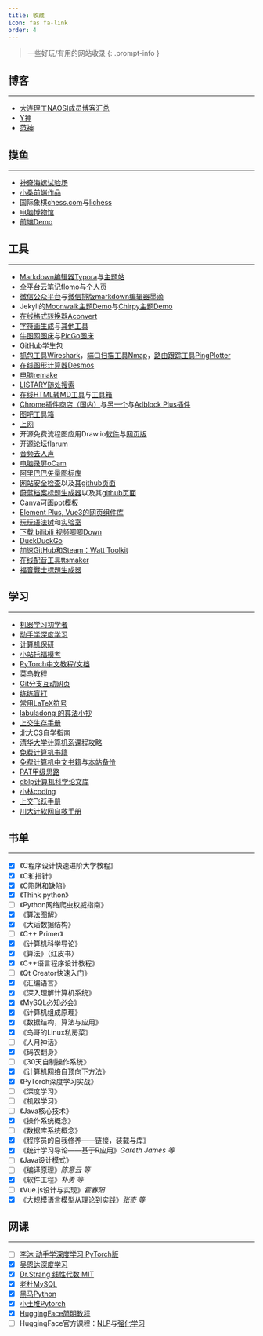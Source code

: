 ```yaml
---
title: 收藏
icon: fas fa-link
order: 4
---
```


> 一些好玩/有用的网站收录
{: .prompt-info }

## 博客

------

- [大连理工NAOSI成员博客汇总](https://github.com/NAOSI-DLUT/Blogs)
- [Y神](https://sch01ar.github.io/)
- [范神](http://tateishishima.site/)

## 摸鱼

------

- [神奇海螺试验场](https://lab.magiconch.com/)
- [小桑前端作品](http://xiaosang.net/#)
- 国际象棋[chess.com](https://chess.com/)与[lichess](https://lichess.org/)
- [电脑博物馆](http://www.compumuseum.com/)
- [前端Demo](https://gcat.cc/demo)

## 工具

------

- [Markdown编辑器Typora](https://www.typoraio.cn/)与[主题站](https://theme.typoraio.cn/)
- [全平台云笔记flomo](https://flomoapp.com/)与[个人页](https://v.flomoapp.com/mine)
- [微信公众平台](https://mp.weixin.qq.com/)与[微信排版markdown编辑器墨滴](https://www.mdnice.com/)
- Jekyll的[Moonwalk主题Demo](https://www.abhinavsaxena.com/moonwalk/)与[Chirpy主题Demo](https://chirpy.cotes.page/)
- [在线格式转换器Aconvert](https://www.aconvert.com/cn/)
- [字符画生成](http://patorjk.com/software/taag/#p=display&f=Graffiti&t=Type%20Something%20)与[其他工具](http://patorjk.com/blog/software/)
- [牛图网图床](https://niupic.com/)与[PicGo图床](https://www.picgo.net/?lang=zh-CN)
- [GitHub学生包](https://education.github.com/pack)
- [抓包工具Wireshark](https://www.wireshark.org/)，[端口扫描工具Nmap](https://nmap.org/)，[路由跟踪工具PingPlotter](https://www.pingplotter.com/)
- [在线图形计算器Desmos](https://www.desmos.com/calculator?lang=zh-CN)
- [电脑remake](https://www.jikegou.net/)
- [LISTARY随处搜索](https://www.listarypro.com/)
- [在线HTML转MD工具](https://tool.lu/markdown/)与[工具箱](https://tool.lu/)
- [Chrome插件商店（国内）](https://chrome.zzzmh.cn/#/index)与[另一个](https://www.extfans.com/)与[Adblock Plus插件](https://chrome.zzzmh.cn/info/cfhdojbkjhnklbpkdaibdccddilifddb)
- [图吧工具箱](http://www.tbtool.cn/)
- [上网](https://cdn.runba.cyou/)
- 开源免费流程图应用Draw.io[软件](https://github.com/jgraph/drawio-desktop/releases)与[网页版](https://app.diagrams.net/)
- [开源论坛flarum](https://flarum.org/)
- [音频去人声](https://vocalremover.org/zh/)
- [电脑录屏oCam](https://ocam.en.softonic.com/)
- [阿里巴巴矢量图标库](https://www.iconfont.cn/)
- [网站安全检查](https://web-check.xyz/)以及[其github页面](https://github.com/lissy93/web-check)
- [蔚蓝档案标题生成器](https://tmp.nulla.top/ba-logo/)以及其[github页面](https://github.com/nulla2011/Bluearchive-logo)
- [Canva可画ppt模板](https://www.canva.cn/)
- [Element Plus, Vue3的网页组件库](https://element-plus.org/zh-CN/#/zh-CN)
- [玩玩语法树](https://www.antlr.org/)和[实验室](http://lab.antlr.org/)
- [下载 bilibili 视频唧唧Down](http://client.jijidown.com/)
- [DuckDuckGo](https://duckduckgo.com/)
- [加速GitHub和Steam：Watt Toolkit](https://github.com/BeyondDimension/SteamTools)
- [在线配音工具ttsmaker](https://ttsmaker.cn/)
- [福音戰士標題生成器](https://lab.magiconch.com/eva-title/)

## 学习

------

- [机器学习初学者](http://www.ai-start.com/)
- [动手学深度学习](https://zh-v2.d2l.ai/chapter_preface/index.html)
- [计算机保研](https://github.com/CS-BAOYAN)
- [小站托福模考](https://top.zhan.com/toefl/simulate/listentpo.html)
- [PyTorch中文教程/文档](https://pytorch.apachecn.org/#/)
- [菜鸟教程](https://www.runoob.com/)
- [Git分支互动网页](https://learngitbranching.js.org/?locale=zh_CN)
- [练练盲打](https://www.keybr.com/)
- [常用LaTeX符号](http://mohu.org/info/symbols/symbols.htm)
- [labuladong 的算法小抄](https://labuladong.gitee.io/algo/)
- [上交生存手册](https://survivesjtu.gitbook.io/survivesjtumanual/)
- [北大CS自学指南](https://csdiy.wiki/)
- [清华大学计算机系课程攻略](https://rekcarc-tsc-uht.readthedocs.io/en/latest/index.html)
- [免费计算机书籍](https://ebookfoundation.github.io/free-programming-books/)
- [免费计算机中文书籍](https://github.com/justjavac/free-programming-books-zh_CN)与[本站备份](/posts/免费中文编程书籍索引/)
- [PAT甲级思路](https://www.xjx100.cn/news/1135957.html)
- [dblp计算机科学论文库](https://dblp.org/)
- [小林coding](https://xiaolincoding.com/)
- [上交飞跃手册](https://survivesjtu.github.io/SJTU-Application/#/)
- [川大计软网自救手册](https://scu-cs-runner.github.io/SurviveSCUManual/)

## 书单

------

- [x] 《C程序设计快速进阶大学教程》
- [x] 《C和指针》
- [x] 《C陷阱和缺陷》
- [x] 《Think python》
- [ ] 《Python网络爬虫权威指南》
- [x] 《算法图解》
- [x] 《大话数据结构》
- [ ] 《C++ Primer》
- [x] 《计算机科学导论》
- [x] 《算法》（红皮书）
- [x] 《C++语言程序设计教程》
- [ ] 《Qt Creator快速入门》
- [x] 《汇编语言》
- [x] 《深入理解计算机系统》
- [x] 《MySQL必知必会》
- [x] 《计算机组成原理》
- [x] 《数据结构，算法与应用》
- [x] 《鸟哥的Linux私房菜》
- [ ] 《人月神话》
- [x] 《码农翻身》
- [ ] 《30天自制操作系统》
- [x] 《计算机网络自顶向下方法》
- [x] 《PyTorch深度学习实战》
- [ ] 《深度学习》
- [ ] 《机器学习》
- [ ] 《Java核心技术》
- [x] 《操作系统概念》
- [ ] 《数据库系统概念》
- [x] 《程序员的自我修养——链接，装载与库》
- [x] 《统计学习导论——基于R应用》*Gareth James 等*
- [ ] 《Java设计模式》
- [ ] 《编译原理》*陈意云 等*
- [x] 《软件工程》*朴勇 等*
- [ ] 《Vue.js设计与实现》*霍春阳*
- [x] 《大规模语言模型从理论到实践》*张奇 等*

## 网课

------

- [ ] [李沐 动手学深度学习 PyTorch版](https://space.bilibili.com/1567748478/channel/seriesdetail?sid=358497)
- [x] [吴恩达深度学习](https://www.bilibili.com/video/BV1FT4y1E74V)
- [x] [Dr.Strang 线性代数 MIT](https://www.bilibili.com/video/BV1zx411g7gq)
- [x] [老杜MySQL](https://www.bilibili.com/video/BV1Vy4y1z7EX/)
- [x] [黑马Python](https://www.bilibili.com/video/BV1ex411x7Em)
- [x] [小土堆Pytorch](https://www.bilibili.com/video/BV1hE411t7RN/)
- [x] [HuggingFace简明教程](https://www.bilibili.com/video/BV1a44y1H7Jc)
- [ ] HuggingFace官方课程：[NLP](https://huggingface.co/learn/nlp-course/zh-CN/chapter1/1)与[强化学习](https://huggingface.co/learn/deep-rl-course/unit0/introduction)
